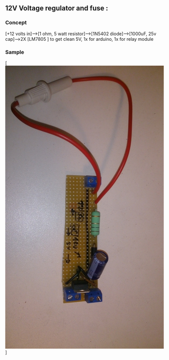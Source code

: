 ## 12V Voltage regulator and fuse : 

### Concept
[+12 volts in]-->[1 ohm, 5 watt resistor]-->[1N5402 diode]-->[1000uF, 25v cap]-->2X [LM7805 ] to get clean 5V, 1x for arduino, 1x for relay module

### Sample
[![N|Solid](https://github.com/nliaudat/robot-drummer/raw/master/Img_Vid/12V_voltage_regulator.jpg)]
